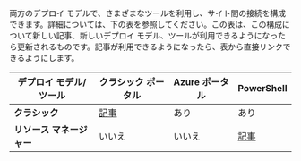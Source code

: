 両方のデプロイ モデルで、さまざまなツールを利用し、サイト間の接続を構成できます。詳細については、下の表を参照してください。この表は、この構成について新しい記事、新しいデプロイ モデル、ツールが利用できるようになったら更新されるものです。記事が利用できるようになったら、表から直接リンクできるようにします。

| **デプロイ モデル/ツール** | **クラシック ポータル** | **Azure ポータル** | **PowerShell** |
|-----------------------|----------------|--------------|------------|
| **クラシック** | [記事](../articles/vpn-gateway/vpn-gateway-site-to-site-create.md) | あり | あり |
| **リソース マネージャー** | いいえ | いいえ | [記事](../articles/vpn-gateway/vpn-gateway-create-site-to-site-rm-powershell.md) |

<!---HONumber=AcomDC_0218_2016-->